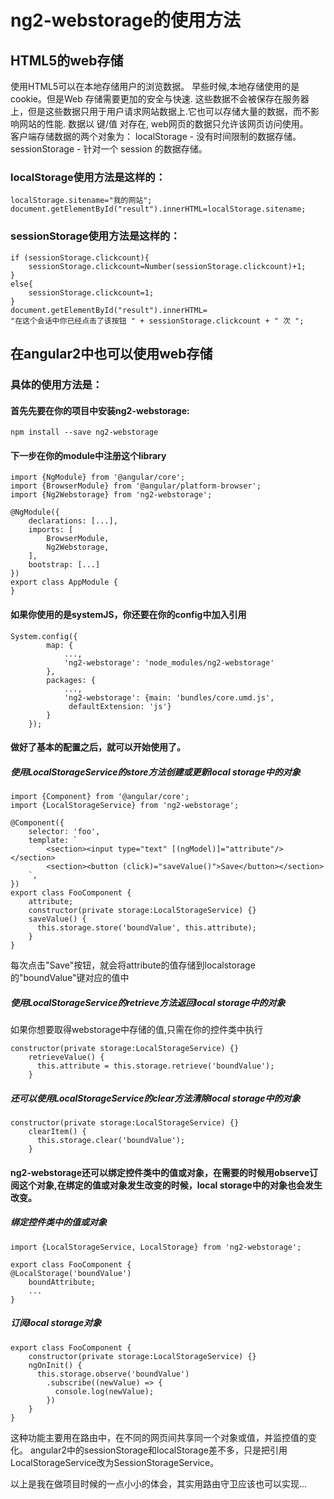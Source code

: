 # ng2-webstorage的使用方法
## HTML5的web存储
使用HTML5可以在本地存储用户的浏览数据。
早些时候,本地存储使用的是 cookie。但是Web 存储需要更加的安全与快速. 这些数据不会被保存在服务器上，但是这些数据只用于用户请求网站数据上.它也可以存储大量的数据，而不影响网站的性能.
数据以 键/值 对存在, web网页的数据只允许该网页访问使用。<br>
客户端存储数据的两个对象为：
localStorage - 没有时间限制的数据存储。
sessionStorage - 针对一个 session 的数据存储。
### localStorage使用方法是这样的：
```
localStorage.sitename="我的网站";
document.getElementById("result").innerHTML=localStorage.sitename;
```
### sessionStorage使用方法是这样的：
```
if (sessionStorage.clickcount){
    sessionStorage.clickcount=Number(sessionStorage.clickcount)+1;
}
else{
    sessionStorage.clickcount=1;
}
document.getElementById("result").innerHTML=
"在这个会话中你已经点击了该按钮 " + sessionStorage.clickcount + " 次 ";
```
## 在angular2中也可以使用web存储
### 具体的使用方法是：
#### 首先先要在你的项目中安装ng2-webstorage:
```
npm install --save ng2-webstorage
```
#### 下一步在你的module中注册这个library
```
import {NgModule} from '@angular/core';
import {BrowserModule} from '@angular/platform-browser';
import {Ng2Webstorage} from 'ng2-webstorage';

@NgModule({
    declarations: [...],
    imports: [
        BrowserModule,
        Ng2Webstorage,
    ],
    bootstrap: [...]
})
export class AppModule {
}
```
#### 如果你使用的是systemJS，你还要在你的config中加入引用
```
System.config({
        map: { 
            ...,
            'ng2-webstorage': 'node_modules/ng2-webstorage'
        },
        packages: {
            ...,
            'ng2-webstorage': {main: 'bundles/core.umd.js',
             defaultExtension: 'js'}
        }
    });
```
#### 做好了基本的配置之后，就可以开始使用了。
##### 使用LocalStorageService的store方法创建或更新local storage中的对象
```
import {Component} from '@angular/core';
import {LocalStorageService} from 'ng2-webstorage';

@Component({
    selector: 'foo',
    template: `
        <section><input type="text" [(ngModel)]="attribute"/></section>
        <section><button (click)="saveValue()">Save</button></section>
    `,
})
export class FooComponent {
    attribute;
    constructor(private storage:LocalStorageService) {}
    saveValue() {
      this.storage.store('boundValue', this.attribute);
    }
}
```
每次点击"Save"按钮，就会将attribute的值存储到localstorage的"boundValue"键对应的值中
##### 使用LocalStorageService的retrieve方法返回local storage中的对象
如果你想要取得webstorage中存储的值,只需在你的控件类中执行
```
constructor(private storage:LocalStorageService) {}
    retrieveValue() {
      this.attribute = this.storage.retrieve('boundValue');
    }
```
##### 还可以使用LocalStorageService的clear方法清除local storage中的对象
```
constructor(private storage:LocalStorageService) {}
    clearItem() {
      this.storage.clear('boundValue');
    }
```
#### ng2-webstorage还可以绑定控件类中的值或对象，在需要的时候用observe订阅这个对象,在绑定的值或对象发生改变的时候，local storage中的对象也会发生改变。
##### 绑定控件类中的值或对象
```
import {LocalStorageService, LocalStorage} from 'ng2-webstorage';

export class FooComponent {
@LocalStorage('boundValue')
    boundAttribute;
    ...
}
```
##### 订阅local storage对象
```
export class FooComponent {
    constructor(private storage:LocalStorageService) {}
    ngOnInit() {
      this.storage.observe('boundValue')
        .subscribe((newValue) => {
          console.log(newValue);
        })
    }
}
```
这种功能主要用在路由中，在不同的网页间共享同一个对象或值，并监控值的变化。
angular2中的sessionStorage和localStorage差不多，只是把引用LocalStorageService改为SessionStorageService。

以上是我在做项目时候的一点小小的体会，其实用路由守卫应该也可以实现...
